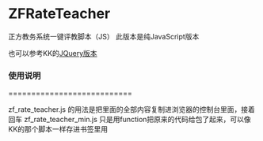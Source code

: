 # ZFRateTeacher
正方教务系统一键评教脚本（JS）
此版本是纯JavaScript版本

也可以参考KK的[JQuery版本](https://ikk.me/archives/default/javascript_autocomplete_jwxt.html)

### 使用说明

===========================

zf_rate_teacher.js 的用法是把里面的全部内容复制进浏览器的控制台里面，接着回车
zf_rate_teacher_min.js 只是用function把原来的代码给包了起来，可以像KK的那个脚本一样存进书签里用